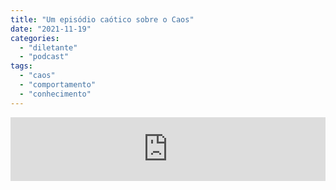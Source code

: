 ```yaml
---
title: "Um episódio caótico sobre o Caos"
date: "2021-11-19"
categories: 
  - "diletante"
  - "podcast"
tags: 
  - "caos"
  - "comportamento"
  - "conhecimento"
---
```


<iframe src="https://anchor.fm/diletante/embed/episodes/Um-episdio-catico-sobre-o-Caos-e1ah9rk" height="102px" width="100%" frameborder="0" scrolling="no"></iframe>
